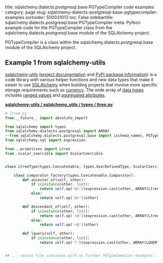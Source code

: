 title: sqlalchemy.dialects.postgresql.base PGTypeCompiler code examples
category: page
slug: sqlalchemy-dialects-postgresql-base-pgtypecompiler-examples
sortorder: 500031013
toc: False
sidebartitle: sqlalchemy.dialects.postgresql.base PGTypeCompiler
meta: Python example code for the PGTypeCompiler class from the sqlalchemy.dialects.postgresql.base module of the SQLAlchemy project.


PGTypeCompiler is a class within the sqlalchemy.dialects.postgresql.base module of the SQLAlchemy project.


## Example 1 from sqlalchemy-utils
[sqlalchemy-utils](https://github.com/kvesteri/sqlalchemy-utils)
([project documentation](https://sqlalchemy-utils.readthedocs.io/en/latest/)
and
[PyPI package information](https://pypi.org/project/SQLAlchemy-Utils/))
is a code library with various helper functions and new data types
that make it easier to use [SQLAlchemy](/sqlalchemy.html) when building
projects that involve more specific storage requirements such as
[currency](https://sqlalchemy-utils.readthedocs.io/en/latest/data_types.html#module-sqlalchemy_utils.types.currency).
The wide array of
[data types](https://sqlalchemy-utils.readthedocs.io/en/latest/data_types.html)
includes [ranged values](https://sqlalchemy-utils.readthedocs.io/en/latest/range_data_types.html)
and [aggregated attributes](https://sqlalchemy-utils.readthedocs.io/en/latest/aggregates.html).

[**sqlalchemy-utils / sqlalchemy_utils / types / ltree.py**](https://github.com/kvesteri/sqlalchemy-utils/blob/master/sqlalchemy_utils/types/ltree.py)

```python
# ltree.py
from __future__ import absolute_import

from sqlalchemy import types
from sqlalchemy.dialects.postgresql import ARRAY
~~from sqlalchemy.dialects.postgresql.base import ischema_names, PGTypeCompiler
from sqlalchemy.sql import expression

from ..primitives import Ltree
from .scalar_coercible import ScalarCoercible


class LtreeType(types.Concatenable, types.UserDefinedType, ScalarCoercible):

    class comparator_factory(types.Concatenable.Comparator):
        def ancestor_of(self, other):
            if isinstance(other, list):
                return self.op('@>')(expression.cast(other, ARRAY(LtreeType)))
            else:
                return self.op('@>')(other)

        def descendant_of(self, other):
            if isinstance(other, list):
                return self.op('<@')(expression.cast(other, ARRAY(LtreeType)))
            else:
                return self.op('<@')(other)

        def lquery(self, other):
            if isinstance(other, list):
                return self.op('?')(expression.cast(other, ARRAY(LQUERY)))


## ... source file continues with no further PGTypeCompiler examples...

```

